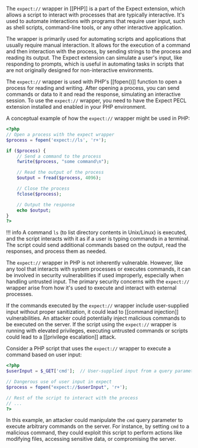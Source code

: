 The `expect://` wrapper in [[PHP]] is a part of the Expect extension, which allows a script to interact with processes that are typically interactive. It's used to automate interactions with programs that require user input, such as shell scripts, command-line tools, or any other interactive application.

The wrapper is primarily used for automating scripts and applications that usually require manual interaction. It allows for the execution of a command and then interaction with the process, by sending strings to the process and reading its output. The Expect extension can simulate a user's input, like responding to prompts, which is useful in automating tasks in scripts that are not originally designed for non-interactive environments.

The `expect://` wrapper is used with PHP's [[fopen()]] function to open a process for reading and writing. After opening a process, you can send commands or data to it and read the response, simulating an interactive session. To use the `expect://` wrapper, you need to have the Expect PECL extension installed and enabled in your PHP environment.

A conceptual example of how the `expect://` wrapper might be used in PHP:

```php
<?php
// Open a process with the expect wrapper
$process = fopen('expect://ls', 'r+');

if ($process) {
    // Send a command to the process
    fwrite($process, "some command\n");

    // Read the output of the process
    $output = fread($process, 4096);

    // Close the process
    fclose($process);

    // Output the response
    echo $output;
}
?>
```

!!! info
A command `ls` (to list directory contents in Unix/Linux) is executed, and the script interacts with it as if a user is typing commands in a terminal. The script could send additional commands based on the output, read the responses, and process them as needed.

The `expect://` wrapper in PHP is not inherently vulnerable. However, like any tool that interacts with system processes or executes commands, it can be involved in security vulnerabilities if used improperly, especially when handling untrusted input. The primary security concerns with the `expect://` wrapper arise from how it's used to execute and interact with external processes.

If the commands executed by the `expect://` wrapper include user-supplied input without proper sanitization, it could lead to [[command injection]] vulnerabilities. An attacker could potentially inject malicious commands to be executed on the server. If the script using the `expect://` wrapper is running with elevated privileges, executing untrusted commands or scripts could lead to a [[privilege escalation]] attack.

Consider a PHP script that uses the `expect://` wrapper to execute a command based on user input:

```php
<?php
$userInput = $_GET['cmd'];  // User-supplied input from a query parameter

// Dangerous use of user input in expect
$process = fopen("expect://$userInput", 'r+');

// Rest of the script to interact with the process
// ...
?>
```

In this example, an attacker could manipulate the `cmd` query parameter to execute arbitrary commands on the server. For instance, by setting `cmd` to a malicious command, they could exploit this script to perform actions like modifying files, accessing sensitive data, or compromising the server.

